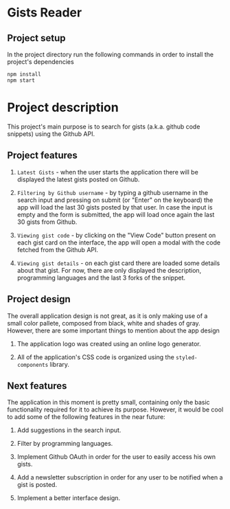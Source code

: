 # Gists Reader
## Project setup

In the project directory run the following commands in order to install the project's dependencies

```
npm install
npm start
```

# Project description

This project's main purpose is to search for gists (a.k.a. github code snippets) using the Github API.

## Project features

1. `Latest Gists` - when the user starts the application there will be displayed the latest gists posted on Github.

2. `Filtering by Github username` - by typing a github username in the search input and pressing on submit (or "Enter" on the keyboard) the app will load the last 30 gists posted by that user. In case the input is empty and the form is submitted, the app will load once again the last 30 gists from Github.

3. `Viewing gist code` - by clicking on the "View Code" button present on each gist card on the interface, the app will open a modal with the code fetched from the Github API.

4. `Viewing gist details` - on each gist card there are loaded some details about that gist. For now, there are only displayed the description, programming languages and the last 3 forks of the snippet.


## Project design

The overall application design is not great, as it is only making use of a small color pallete, composed from black, white and shades of gray. However, there are some important things to mention about the app design

1. The application logo was created using an online logo generator.

2. All of the application's CSS code is organized using the `styled-components` library.


## Next features

The application in this moment is pretty small, containing only the basic functionality required for it to achieve its purpose. However, it would be cool to add some of the following features in the near future:

1. Add suggestions in the search input.

2. Filter by programming languages.

3. Implement Github OAuth in order for the user to easily access his own gists.

4. Add a newsletter subscription in order for any user to be notified when a gist is posted.

5. Implement a better interface design.
